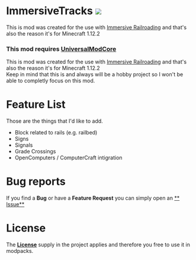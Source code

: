 # ImmersiveTracks <a href="https://www.curseforge.com/minecraft/mc-mods/immersive-tracks"><img src="http://cf.way2muchnoise.eu/versions/For%20Minecraft_479645_all.svg"/><a/>

This is mod was created for the use
with [Immersive Railroading](https://github.com/TeamOpenIndustry/ImmersiveRailroading "Immersive Railroading") and that's also the reason
it's for Minecraft 1.12.2 <br >

### This mod requires [UniversalModCore](https://www.curseforge.com/minecraft/mc-mods/universal-mod-core)

This is mod was created for the use
with [Immersive Railroading](https://github.com/TeamOpenIndustry/ImmersiveRailroading "Immersive Railroading") and that's also the reason
it's for Minecraft 1.12.2 <br >
Keep in mind that this is and always will be a hobby project so I won't be able to completly focus on this mod.

# Feature List

Those are the things that I'd like to add. <br />

* Block related to rails (e.g. railbed)
* Signs
* Signals
* Grade Crossings
* OpenComputers / ComputerCraft intigration

# Bug reports

If you find a **Bug** or have a **Feature Request** you can simply open an [**
Issue**](https://github.com/psyGamer/cQualizer/issues/new/choose "Open an Issue")

# License

The [**License**](https://github.com/psyGamer/ImmersiveTracks/blob/master/LICENSE "MIT License") supply in the project applies and therefore
you free to use it in modpacks.
